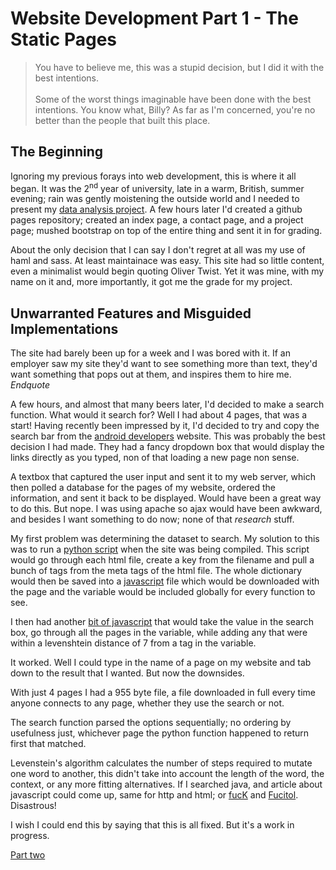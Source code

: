 # Website Development Part 1 - The Static Pages

> You have to believe me, this was a stupid decision, but I did it with the best intentions. 
    <br> <br>
> Some of the worst things imaginable have been done with the best intentions. You know what, Billy? As far as I'm concerned, you're no better than the people that built this place.

## The Beginning

Ignoring my previous forays into web development, this is where it all began. It was the 2<sup>nd</sup> year of university, late in a warm, British, summer evening; rain was gently moistening the outside world and I needed to present my [data analysis project](https://github.com/timlyo/redditReadability). A few hours later I'd created a github pages repository; created an index page, a contact page, and a project page; mushed bootstrap on top of the entire thing and sent it in for grading.

About the only decision that I can say I don't regret at all was my use of haml and sass. At least maintainace was easy. This site had so little content, even a minimalist would begin quoting Oliver Twist. Yet it was mine, with my name on it and, more importantly, it got me the grade for my project.

## Unwarranted Features and Misguided Implementations

The site had barely been up for a week and I was bored with it. If an employer saw my site they'd want to see something more than text, they'd want something that pops out at them, and inspires them to hire me. *Endquote*

A few hours, and almost that many beers later, I'd decided to make a search function. What would it search for? Well I had about 4 pages, that was a start! Having recently been impressed by it, I'd decided to try and copy the search bar from the [android developers](developer.android.com) website. This was probably the best decision I had made. They had a fancy dropdown box that would display the links directly as you typed, non of that loading a new page non sense.

A textbox that captured the user input and sent it to my web server, which then polled a database for the pages of my website, ordered the information, and sent it back to be displayed. Would have been a great way to do this. But nope. I was using apache so ajax would have been awkward, and besides I want something to do now; none of that *research* stuff.

My first problem was determining the dataset to search. My solution to this was to run a [python script](https://github.com/timlyo/personalWebsite/blob/4eddcebb1a84961f249c5aa9e35281161e5f1610/setupPageList.py) when the site was being compiled. This script would go through each html file, create a key from the filename and pull a bunch of tags from the meta tags of the html file. The whole dictionary would then be saved into a [javascript](https://github.com/timlyo/personalWebsite/blob/4eddcebb1a84961f249c5aa9e35281161e5f1610/dist/javascript/pageList.js) file which would be downloaded with the page and the variable would be included globally for every function to see.

I then had another [bit of javascript](https://github.com/timlyo/personalWebsite/blob/4eddcebb1a84961f249c5aa9e35281161e5f1610/dist/javascript/search.js) that would take the value in the search box, go through all the pages in the variable, while adding any that were within a levenshtein distance of 7 from a tag in the variable.

It worked. Well I could type in the name of a page on my website and tab down to the result that I wanted. But now the downsides.

With just 4 pages I had a 955 byte file, a file downloaded in full every time anyone connects to any page, whether they use the search or not.

The search function parsed the options sequentially; no ordering by usefulness just, whichever page the python function happened to return first that matched.

Levenstein's algorithm calculates the number of steps required to mutate one word to another, this didn't take into account the length of the word, the context, or any more fitting alternatives. If I searched java, and article about javascript could come up, same for http and html; or [fucK](https://en.wikipedia.org/wiki/L-Fuculokinase) and [Fucitol](https://en.wikipedia.org/wiki/Fucitol). Disastrous!

I wish I could end this by saying that this is all fixed. But it's a work in progress.

[Part two](websiteDevelopment2)
